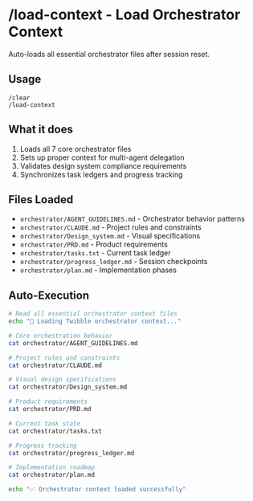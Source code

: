 # /load-context - Load Orchestrator Context

Auto-loads all essential orchestrator files after session reset.

## Usage
```
/clear
/load-context
```

## What it does
1. Loads all 7 core orchestrator files
2. Sets up proper context for multi-agent delegation
3. Validates design system compliance requirements
4. Synchronizes task ledgers and progress tracking

## Files Loaded
- `orchestrator/AGENT_GUIDELINES.md` - Orchestrator behavior patterns
- `orchestrator/CLAUDE.md` - Project rules and constraints  
- `orchestrator/Design_system.md` - Visual specifications
- `orchestrator/PRD.md` - Product requirements
- `orchestrator/tasks.txt` - Current task ledger
- `orchestrator/progress_ledger.md` - Session checkpoints
- `orchestrator/plan.md` - Implementation phases

## Auto-Execution
```bash
# Read all essential orchestrator context files
echo "🤖 Loading Twibble orchestrator context..."

# Core orchestration behavior
cat orchestrator/AGENT_GUIDELINES.md

# Project rules and constraints
cat orchestrator/CLAUDE.md

# Visual design specifications
cat orchestrator/Design_system.md

# Product requirements
cat orchestrator/PRD.md

# Current task state
cat orchestrator/tasks.txt

# Progress tracking
cat orchestrator/progress_ledger.md

# Implementation roadmap
cat orchestrator/plan.md

echo "✅ Orchestrator context loaded successfully"
```